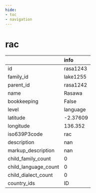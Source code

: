 ```yaml
---
hide:
- toc
- navigation
---
```

# rac
|                      | info     |
|:---------------------|:---------|
| id                   | rasa1243 |
| family_id            | lake1255 |
| parent_id            | rasa1242 |
| name                 | Rasawa   |
| bookkeeping          | False    |
| level                | language |
| latitude             | -2.37609 |
| longitude            | 136.352  |
| iso639P3code         | rac      |
| description          | nan      |
| markup_description   | nan      |
| child_family_count   | 0        |
| child_language_count | 0        |
| child_dialect_count  | 0        |
| country_ids          | ID       |